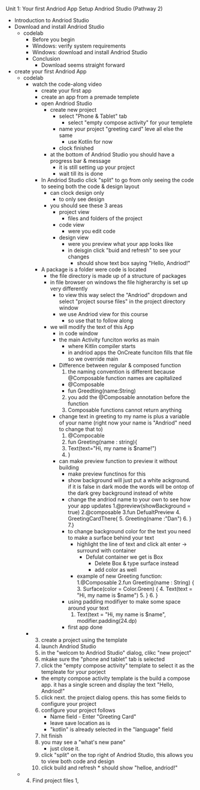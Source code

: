 Unit 1: Your first Andriod App
Setup Andriod Studio (Pathway 2)
* Introduction to Andriod Studio
* Download and install Andriod Studio 
  * codelab 
    * Before you begin
    * Windows: verify system requirements 
    * Windows: download and install Andriod Studio
    * Conclusion
      * Download seems straight forward 
* create your first Andriod App
  * codelab
    * watch the code-along video
      * create your first app
      * create an app from a premade templete 
      * open Andriod Studio 
        * create new project
          * select "Phone & Tablet" tab
            * select "empty compose activity" for your templete 
          * name your project "greeting card" leve all else the same 
            * use Kotlin for now 
          * clock finished 
        * at the bottom of Andriod Studio you should have a progress bar & message 
          * it is still setting up your project
          * wait till its is done 
      * In Andriod Studio click "split" to go from only seeing the code to seeing both the code & design layout
        * can clock design only
          * to only see design
        * you should see these 3 areas 
          * project view 
            * files and folders of the project 
          * code view 
            * were you edit code
          * design view 
            * were you preview what your app looks like 
            * in deisgin click "buid and refresh" to see your changes
              * should show text box saying "Hello, Andriod!" 
      * A package is a folder were code is located 
        * the file directory is made up of a structure of packages 
        * in file browser on windows the file higherarchy is set up very differently 
          * to view this way select the "Andriod" dropdown and select "project sourse files" in the project directory window
          * we use Andriod view for this course 
            * so use that to follow along   
        * we will modify the text of this App 
          * in code window 
          * the main Activity funciton works as main 
            * where Kitlin compiler starts 
            * in andriod apps the OnCreate funciton fills that file so we override main
          * Difference between regular & composed function
            1. the naming convention is different because @Composable function names are capitalized 
              * @Composable
              * fun Greedting(name:String)
            2. you add the @Composable annotation before the function 
            3. Composable functions cannot return anything
          * change text in greeting to my name is plus a variable of your name (right now your name is "Andriod" need to change that to)
            1. @Compocable
            2. fun Greeting(name : string){
            3.   Text(text="Hi, my name is $name!")
            4. }
          * can make preview function to preview it without building 
            * make preview functinos for this 
            * show background will just put a white ackground. if it is false in dark mode the words will be ontop of the dark grey background instead of white
            * change the andriod name to your own to see how your app updates
              1.@preview(showBackground = true)
              2.@composable
              3.fun DefualtPreview
              4.  GreetingCardThere{
              5.     Greeting(name :"Dan")
              6.  }
              7.}
            * to change background color for the text you need to make a surface behind your text 
              * highlight the line of text and click alt enter -> surround with container
                * Defulat container we get is Box 
                  * Delete Box & type surface instead
                  * add color as well
              * example of new Greeting function:
                 1.@Composable
                 2.fun Greeting(name : String) {
                 3.   Surface(color = Color.Green) {
                 4.      Text(text = "Hi, my name is $name")
                 5.   }
                 6. }
            * using padding modifiyer to make some space around your text
              1. Text(text = "Hi, my name is $name", modifier.padding(24.dp)
            * first app done
    * 3. create a project using the template 
      1. launch Andriod Studio 
      2. in the "welcom to Andriod Studio" dialog, clikc "new project" 
      3. mkake sure the "phone and tablet" tab is selected 
      4. click the "empty compose activity" template to select it as the templeate for your porject 
        * the empty compose activity template is the build a compose app. it has a single screen and display the text "Hello, Andriod!" 
      5. click next. the project dialog opens. this has some fields to configure your project
      6. configure your project follows 
         * Name field - Enter "Greeting Card" 
         * leave save location as is
         * "kotlin" is already selected in the "language" field 
       7. hit finish
       8. you may see a "what's new pane" 
          * just close it. 
       9. click "split" on the top right of Andriod Studio, this allows you to view both code and design 
       10. click build and refresh 
          * should show "helloe, andriod!" 
   * 4. Find project files
       1,         
